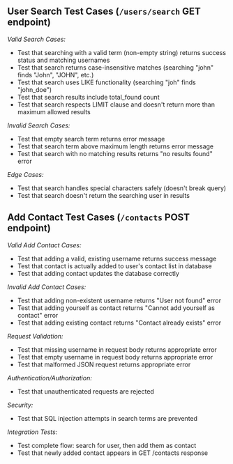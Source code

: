 ## User Search Test Cases (```/users/search``` GET endpoint)

*Valid Search Cases:*
- Test that searching with a valid term (non-empty string) returns success status and matching usernames
- Test that search returns case-insensitive matches (searching "john" finds "John", "JOHN", etc.)
- Test that search uses LIKE functionality (searching "joh" finds "john_doe")
- Test that search results include total_found count
- Test that search respects LIMIT clause and doesn't return more than maximum allowed results

*Invalid Search Cases:*
- Test that empty search term returns error message
- Test that search term above maximum length returns error message
- Test that search with no matching results returns "no results found" error

*Edge Cases:*
- Test that search handles special characters safely (doesn't break query)
- Test that search doesn't return the searching user in results


## Add Contact Test Cases (```/contacts``` POST endpoint)

*Valid Add Contact Cases:*
- Test that adding a valid, existing username returns success message
- Test that contact is actually added to user's contact list in database
- Test that adding contact updates the database correctly

*Invalid Add Contact Cases:*
- Test that adding non-existent username returns "User not found" error
- Test that adding yourself as contact returns "Cannot add yourself as contact" error
- Test that adding existing contact returns "Contact already exists" error

*Request Validation:*
- Test that missing username in request body returns appropriate error
- Test that empty username in request body returns appropriate error
- Test that malformed JSON request returns appropriate error

*Authentication/Authorization:*
- Test that unauthenticated requests are rejected

*Security:*
- Test that SQL injection attempts in search terms are prevented

*Integration Tests:*
- Test complete flow: search for user, then add them as contact
- Test that newly added contact appears in GET /contacts response